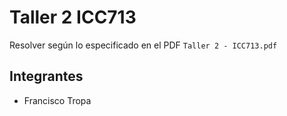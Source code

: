 # Taller 2 ICC713

Resolver según lo especificado en el PDF `Taller 2 - ICC713.pdf`

## Integrantes
- Francisco Tropa
